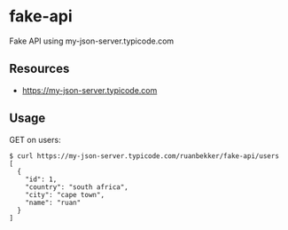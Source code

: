 # fake-api
Fake API using my-json-server.typicode.com

## Resources

- https://my-json-server.typicode.com

## Usage

GET on users:

```
$ curl https://my-json-server.typicode.com/ruanbekker/fake-api/users
[
  {
    "id": 1,
    "country": "south africa",
    "city": "cape town",
    "name": "ruan"
  }
]
```
